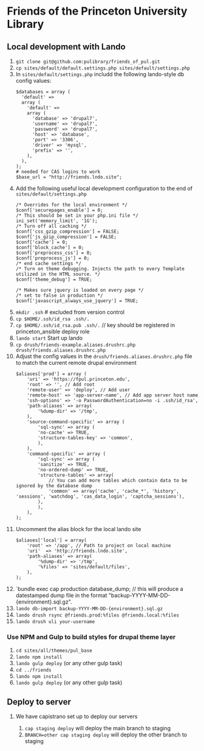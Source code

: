 # Friends of the Princeton University Library

## Local development with Lando

1. `git clone git@github.com:pulibrary/friends_of_pul.git`
2. `cp sites/default/default.settings.php sites/default/settings.php`
3. In `sites/default/settings.php` includd the following lando-style db config values:
    ```
    $databases = array (
      'default' =>
      array (
        'default' =>
        array (
          'database' => 'drupal7',
          'username' => 'drupal7',
          'password' => 'drupal7',
          'host' => 'database',
          'port' => '3306',
          'driver' => 'mysql',
          'prefix' => '',
        ),
      ),
    );
    # needed for CAS logins to work
    $base_url = "http://friends.lndo.site";
    ```
3. Add the following useful local development configuration to the end of `sites/default/settings.php`
    ```
    /* Overrides for the local environment */
    $conf['securepages_enable'] = 0;
    /* This should be set in your php.ini file */
    ini_set('memory_limit', '1G');
    /* Turn off all caching */
    $conf['css_gzip_compression'] = FALSE;
    $conf['js_gzip_compression'] = FALSE;
    $conf['cache'] = 0;
    $conf['block_cache'] = 0;
    $conf['preprocess_css'] = 0;
    $conf['preprocess_js'] = 0;
    /* end cache settings */
    /* Turn on theme debugging. Injects the path to every Template utilized in the HTML source. */
    $conf['theme_debug'] = TRUE;

    /* Makes sure jquery is loaded on every page */
    /* set to false in production */
    $conf['javascript_always_use_jquery'] = TRUE;
    ```
3. `mkdir .ssh` # excluded from version control
4. `cp $HOME/.ssh/id_rsa .ssh/.`
5. `cp $HOME/.ssh/id_rsa.pub .ssh/.` // key should be registered in princeton_ansible deploy role
3. `lando start` Start up lando
4. `cp drush/friends-example.aliases.drushrc.php drush/friends.aliases.drushrc.php`
5. Adjust the config values in the  `drush/friends.aliases.drushrc.php` file to match the current remote drupal environment
    ```
    $aliases['prod'] = array (
        'uri' => 'https://fpul.princeton.edu',
        'root' => '', // Add root
        'remote-user' => 'deploy', // Add user
        'remote-host' => 'app-server-name', // Add app server host name
        'ssh-options' => '-o PasswordAuthentication=no -i .ssh/id_rsa',
        'path-aliases' => array(
            '%dump-dir' => '/tmp',
        ),
        'source-command-specific' => array (
            'sql-sync' => array (
            'no-cache' => TRUE,
            'structure-tables-key' => 'common',
            ),
        ),
        'command-specific' => array (
            'sql-sync' => array (
            'sanitize' => TRUE,
            'no-ordered-dump' => TRUE,
            'structure-tables' => array(
                // You can add more tables which contain data to be ignored by the database dump
                'common' => array('cache', 'cache_*', 'history', 'sessions', 'watchdog', 'cas_data_login', 'captcha_sessions'),
            ),
            ),
        ),
    );
    ```
6. Uncomment the alias block for the local lando site
    ```
    $aliases['local'] = array(
        'root' => '/app', // Path to project on local machine
        'uri'  => 'http://friends.lndo.site',
        'path-aliases' => array(
            '%dump-dir' => '/tmp',
            '%files' => 'sites/default/files',
        ),
    );
    ```
7. `bundle exec cap production database_dump; // this will produce a datestamped dump file in the format "backup-YYYY-MM-DD-{environment}.sql.gz".
1. `lando db-import backup-YYYY-MM-DD-{environment}.sql.gz`
9. `lando drush rsync @friends.prod:%files @friends.local:%files`
10. `lando drush uli your-username`

### Use NPM and Gulp to build styles for drupal theme layer

1. `cd sites/all/themes/pul_base`
2. `lando npm install`
3. `lando gulp deploy` (or any other gulp task)
1. `cd ../friends`
2. `lando npm install`
3. `lando gulp deploy` (or any other gulp task)

## Deploy to server

1. We have capistrano set up to deploy our servers

    1. `cap staging deploy` will deploy the main branch to staging
    1. `BRANCH=other cap staging deploy` will deploy the other branch to staging
